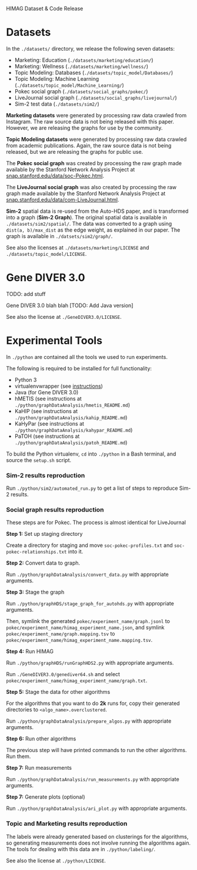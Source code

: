 HIMAG Dataset & Code Release

Datasets
========

In the `./datasets/` directory, we release the following seven datasets:
* Marketing: Education (`./datasets/marketing/education/`)
* Marketing: Wellness (`./datasets/marketing/wellness/`)
* Topic Modeling: Databases (`./datasets/topic_model/Databases/`)
* Topic Modeling: Machine Learning (`./datasets/topic_model/Machine_Learning/`)
* Pokec social graph (`./datasets/social_graphs/pokec/`)
* LiveJournal social graph (`./datasets/social_graphs/livejournal/`)
* Sim-2 test data (`./datasets/sim2/`)

**Marketing datasets** were generated by processing raw data crawled from
Instagram. The raw source data is not being released with this paper. However,
we are releasing the graphs for use by the community.

**Topic Modeling datasets** were generated by processing raw data crawled from
academic publications. Again, the raw source data is not being released, but we
are releasing the graphs for public use.

The **Pokec social graph** was created by processing the raw graph made
available by the Stanford Network Analysis Project at
[snap.stanford.edu/data/soc-Pokec.html](https://snap.stanford.edu/data/soc-Pokec.html).

The **LiveJournal social graph** was also created by processing the raw graph
made available by the Stanford Network Analysis Project at
[snap.stanford.edu/data/com-LiveJournal.html](https://snap.stanford.edu/data/com-LiveJournal.html).

**Sim-2** spatial data is re-used from the Auto-HDS paper, and is transformed
into a graph (**Sim-2 Graph**). The original spatial data is available in
`./datasets/sim2/spatial/`. The data was converted to a graph using
`dist(a, b)/max_dist` as the edge weight, as explained in our paper. The graph
is available in `./datsets/sim2/graph/`.

See also the licenses at `./datasets/marketing/LICENSE` and `./datasets/topic_model/LICENSE`.


Gene DIVER 3.0
==============

TODO: add stuff

Gene DIVER 3.0 blah blah \[TODO: Add Java version\]

See also the license at `./GeneDIVER3.0/LICENSE`.


Experimental Tools
==================

In `./python` are contained all the tools we used to run experiments.

The following is required to be installed for full functionality:
* Python 3
* virtualenvwrapper (see [instructions](https://virtualenvwrapper.readthedocs.io/en/latest/install.html#basic-installation))
* Java (for Gene DIVER 3.0)
* hMETIS (see instructions at `./python/graphDataAnalysis/hmetis_README.md`)
* KaHIP (see instructions at `./python/graphDataAnalysis/kahip_README.md`)
* KaHyPar (see instructions at `./python/graphDataAnalysis/kahypar_README.md`)
* PaTOH (see instructions at `./python/graphDataAnalysis/patoh_README.md`)

To build the Python virtualenv, `cd` into `./python` in a Bash terminal, and
source the `setup.sh` script.


### Sim-2 results reproduction

Run `./python/sim2/automated_run.py` to get a list of steps to reproduce Sim-2
results.


### Social graph results reproduction

These steps are for Pokec. The process is almost identical for LiveJournal

**Step 1:** Set up staging directory

Create a directory for staging and move `soc-pokec-profiles.txt` and
`soc-pokec-relationships.txt` into it.

**Step 2:** Convert data to graph.

Run `./python/graphDataAnalysis/convert_data.py` with appropriate arguments.

**Step 3:** Stage the graph

Run `./python/graphHDS/stage_graph_for_autohds.py` with appropriate arguments.

Then, symlink the generated `pokec/experiment_name/graph.jsonl` to
`pokec/experiment_name/himag_experiment_name.json`, and symlink
`pokec/experiment_name/graph.mapping.tsv` to
`pokec/experiment_name/himag_experiment_name.mapping.tsv`.

**Step 4:** Run HIMAG

Run `./python/graphHDS/runGraphHDS2.py` with appropriate arguments.

Run `./GeneDIVER3.0/genediver64.sh` and select
`pokec/experiment_name/himag_experiment_name/graph.txt`.

**Step 5:** Stage the data for other algorithms

For the algorithms that you want to do **2k** runs for, copy their generated
directories to `<algo_name>.overclustered`.

Run `./python/graphDataAnalysis/prepare_algos.py` with appropriate arguments.

**Step 6:** Run other algorithms

The previous step will have printed commands to run the other algorithms. Run
them.

**Step 7:** Run measurements

Run `./python/graphDataAnalysis/run_measurements.py` with appropriate
arguments.

**Step 7:** Generate plots (optional)

Run `./python/graphDataAnalysis/ari_plot.py` with appropriate arguments.

### Topic and Marketing results reproduction

The labels were already generated based on clusterings for the algorithms, so
generating measurements does not involve running the algorithms again. The
tools for dealing with this data are in `./python/labeling/`.


See also the license at `./python/LICENSE`.
